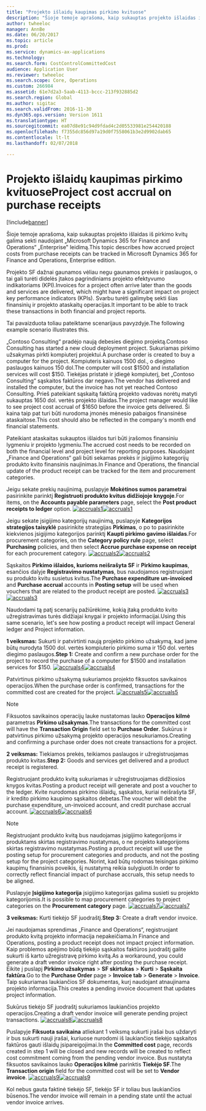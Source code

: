 ```yaml
---
title: "Projekto išlaidų kaupimas pirkimo kvituose"
description: "Šioje temoje aprašoma, kaip sukauptas projekto išlaidas iš pirkimo kvitų galima sekti naudojant „Microsoft Dynamics 365 for Finance and Operations“ „Enterprise‟ leidimą."
author: twheeloc
manager: AnnBe
ms.date: 06/20/2017
ms.topic: article
ms.prod: 
ms.service: dynamics-ax-applications
ms.technology: 
ms.search.form: CostControlCommittedCost
audience: Application User
ms.reviewer: twheeloc
ms.search.scope: Core, Operations
ms.custom: 266984
ms.assetid: 61e7d2a3-5aab-4113-bccc-213f932885d2
ms.search.region: Global
ms.author: sigitac
ms.search.validFrom: 2016-11-30
ms.dyn365.ops.version: Version 1611
ms.translationtype: HT
ms.sourcegitcommit: ea07d8e91c94d9fdad4c2d05533981e254420188
ms.openlocfilehash: f7355dc856d97a19d0f7558061b3e2d9902dab65
ms.contentlocale: lt-lt
ms.lasthandoff: 02/07/2018

---
```


# <a name="project-cost-accrual-on-purchase-receipts"></a><span data-ttu-id="55693-103">Projekto išlaidų kaupimas pirkimo kvituose</span><span class="sxs-lookup"><span data-stu-id="55693-103">Project cost accrual on purchase receipts</span></span>

[!include[banner](../includes/banner.md)]


<span data-ttu-id="55693-104">Šioje temoje aprašoma, kaip sukauptas projekto išlaidas iš pirkimo kvitų galima sekti naudojant „Microsoft Dynamics 365 for Finance and Operations“ „Enterprise‟ leidimą.</span><span class="sxs-lookup"><span data-stu-id="55693-104">This topic describes how accrued project costs from purchase receipts can be tracked in Microsoft Dynamics 365 for Finance and Operations, Enterprise edition.</span></span> 

<span data-ttu-id="55693-105">Projekto SF dažnai gaunamos vėliau negu gaunamos prekės ir paslaugos, o tai gali turėti didelės įtakos pagrindiniams projekto efektyvumo indikatoriams (KPI).</span><span class="sxs-lookup"><span data-stu-id="55693-105">Invoices for a project often arrive later than the goods and services are delivered, which might have a significant impact on project key performance indicators (KPIs).</span></span> <span data-ttu-id="55693-106">Svarbu turėti galimybę sekti šias finansinių ir projekto ataskaitų operacijas.</span><span class="sxs-lookup"><span data-stu-id="55693-106">It important to be able to track these transactions in both financial and project reports.</span></span>

<span data-ttu-id="55693-107">Tai pavaizduota toliau pateiktame scenarijaus pavyzdyje.</span><span class="sxs-lookup"><span data-stu-id="55693-107">The following example scenario illustrates this.</span></span> 

<span data-ttu-id="55693-108">„Contoso Consulting“ pradėjo naują debesies diegimo projektą.</span><span class="sxs-lookup"><span data-stu-id="55693-108">Contoso Consulting has started a new cloud deployment project.</span></span> <span data-ttu-id="55693-109">Sukuriamas pirkimo užsakymas pirkti kompiuterį projektui.</span><span class="sxs-lookup"><span data-stu-id="55693-109">A purchase order is created to buy a computer for the project.</span></span> <span data-ttu-id="55693-110">Kompiuteris kainuos 1500 dol., o diegimo paslaugos kainuos 150 dol.</span><span class="sxs-lookup"><span data-stu-id="55693-110">The computer will cost $1500 and installation services will cost $150.</span></span> <span data-ttu-id="55693-111">Tiekėjas pristatė ir įdiegė kompiuterį, bet „Contoso Consulting“ sąskaitos faktūros dar negavo.</span><span class="sxs-lookup"><span data-stu-id="55693-111">The vendor has delivered and installed the computer, but the invoice has not yet reached Contoso Consulting.</span></span> <span data-ttu-id="55693-112">Prieš pateikiant sąskaitą faktūrą projekto vadovas norėtų matyti sukauptas 1650 dol. vertės projekto išlaidas.</span><span class="sxs-lookup"><span data-stu-id="55693-112">The project manager would like to see project cost accrual of $1650 before the invoice gets delivered.</span></span> <span data-ttu-id="55693-113">Ši kaina taip pat turi būti nurodoma įmonės mėnesio pabaigos finansinėse ataskaitose.</span><span class="sxs-lookup"><span data-stu-id="55693-113">This cost should also be reflected in the company's month end financial statements.</span></span> 

<span data-ttu-id="55693-114">Pateikiant ataskaitas sukauptos išlaidos turi būti įrašomos finansiniu lygmeniu ir projekto lygmeniu.</span><span class="sxs-lookup"><span data-stu-id="55693-114">The accrued cost needs to be recorded on both the financial level and project level for reporting purposes.</span></span> <span data-ttu-id="55693-115">Naudojant „Finance and Operations“ gali būti sekamas prekės ir įsigijimo kategorijų produkto kvito finansinis naujinimas.</span><span class="sxs-lookup"><span data-stu-id="55693-115">In Finance and Operations, the financial update of the product receipt can be tracked for the item and procurement categories.</span></span> 

<span data-ttu-id="55693-116">Jeigu sekate prekių naujinimą, puslapyje **Mokėtinos sumos parametrai** pasirinkite parinktį **Registruoti produkto kvitus didžiojoje knygoje**.</span><span class="sxs-lookup"><span data-stu-id="55693-116">For items, on the **Accounts payable parameters** page, select the **Post product receipts to ledger** option.</span></span>
<span data-ttu-id="55693-117">[![accruals1](./media/accruals1-1024x409.png)](./media/accruals1.png)</span><span class="sxs-lookup"><span data-stu-id="55693-117">[![accruals1](./media/accruals1-1024x409.png)](./media/accruals1.png)</span></span> 

<span data-ttu-id="55693-118">Jeigu sekate įsigijimo kategorijų naujinimą, puslapyje **Kategorijos strategijos taisyklė** pasirinkite strategijas **Pirkimas**, o po to pasirinkite kiekvienos įsigijimo kategorijos parinktį **Kaupti pirkimo gavimo išlaidas**.</span><span class="sxs-lookup"><span data-stu-id="55693-118">For procurement categories, on the **Category policy rule** page, select **Purchasing** policies, and then select **Accrue purchase expense on receipt** for each procurement category.</span></span>
<span data-ttu-id="55693-119">[![accruals2](./media/accruals2-1024x569.png)](./media/accruals2.png)</span><span class="sxs-lookup"><span data-stu-id="55693-119">[![accruals2](./media/accruals2-1024x569.png)](./media/accruals2.png)</span></span> 

<span data-ttu-id="55693-120">Sąskaitos **Pirkimo išlaidos, kurioms neišrašyta SF** ir **Pirkimo kaupimas**, esančios dalyje **Registravimo nustatymas**, bus naudojamos registruojant su produkto kvitu susietus kvitus.</span><span class="sxs-lookup"><span data-stu-id="55693-120">The **Purchase expenditure un-invoiced** and **Purchase accrual** accounts in **Posting setup** will be used when vouchers that are related to the product receipt are posted.</span></span>
<span data-ttu-id="55693-121">[![accruals3](./media/accruals3-1024x429.png)](./media/accruals3.png)</span><span class="sxs-lookup"><span data-stu-id="55693-121">[![accruals3](./media/accruals3-1024x429.png)](./media/accruals3.png)</span></span> 

<span data-ttu-id="55693-122">Naudodami tą patį scenarijų pažiūrėkime, kokią įtaką produkto kvito užregistravimas turės didžiajai knygai ir projekto informacijai.</span><span class="sxs-lookup"><span data-stu-id="55693-122">Using this same scenario, let's see how posting a product receipt will impact General ledger and Project information.</span></span> 

<span data-ttu-id="55693-123">**1 veiksmas:** Sukurti ir patvirtinti naują projekto pirkimo užsakymą, kad jame būtų nurodyta 1500 dol. vertės kompiuterio pirkimo suma ir 150 dol. vertės diegimo paslaugos.</span><span class="sxs-lookup"><span data-stu-id="55693-123">**Step 1:** Create and confirm a new purchase order for the project to record the purchase of a computer for $1500 and installation services for $150.</span></span>
<span data-ttu-id="55693-124">[![accruals4](./media/accruals4-1024x497.png)](./media/accruals4.png)</span><span class="sxs-lookup"><span data-stu-id="55693-124">[![accruals4](./media/accruals4-1024x497.png)](./media/accruals4.png)</span></span> 

<span data-ttu-id="55693-125">Patvirtinus pirkimo užsakymą sukuriamos projekto fiksuotos savikainos operacijos.</span><span class="sxs-lookup"><span data-stu-id="55693-125">When the purchase order is confirmed, transactions for the committed cost are created for the project.</span></span> 
<span data-ttu-id="55693-126">[![accruals5](./media/accruals5-1024x219.png)](./media/accruals5.png)</span><span class="sxs-lookup"><span data-stu-id="55693-126">[![accruals5](./media/accruals5-1024x219.png)](./media/accruals5.png)</span></span> 

> [!NOTE]
> <span data-ttu-id="55693-127">Fiksuotos savikainos operacijų lauke nustatomas lauko **Operacijos kilmė** parametras **Pirkimo užsakymas**.</span><span class="sxs-lookup"><span data-stu-id="55693-127">The transactions for the committed cost will have the **Transaction Origin** field set to **Purchase Order**.</span></span> <span data-ttu-id="55693-128">Sukūrus ir patvirtinus pirkimo užsakymą projekto operacijos nesukuriamos.</span><span class="sxs-lookup"><span data-stu-id="55693-128">Creating and confirming a purchase order does not create transactions for a project.</span></span> 

<span data-ttu-id="55693-129">**2 veiksmas:** Tiekiamos prekės, teikiamos paslaugos ir užregistruojamas produkto kvitas.</span><span class="sxs-lookup"><span data-stu-id="55693-129">**Step 2:** Goods and services get delivered and a product receipt is registered.</span></span> 

<span data-ttu-id="55693-130">Registruojant produkto kvitą sukuriamas ir užregistruojamas didžiosios knygos kvitas.</span><span class="sxs-lookup"><span data-stu-id="55693-130">Posting a product receipt will generate and post a voucher to the ledger.</span></span> <span data-ttu-id="55693-131">Kvite nurodomas pirkimo išlaidų, sąskaitos, kuriai neišrašyta SF, ir kredito pirkimo kaupimo sąskaitos debetas.</span><span class="sxs-lookup"><span data-stu-id="55693-131">The voucher will debit the purchase expenditure, un-invoiced account, and credit purchase accrual account.</span></span> 
<span data-ttu-id="55693-132">[![accruals6](./media/accruals6-1024x214.png)](./media/accruals6.png)</span><span class="sxs-lookup"><span data-stu-id="55693-132">[![accruals6](./media/accruals6-1024x214.png)](./media/accruals6.png)</span></span>

> [!NOTE]
> <span data-ttu-id="55693-133">Registruojant produkto kvitą bus naudojamas įsigijimo kategorijoms ir produktams skirtas registravimo nustatymas, o ne projekto kategorijoms skirtas registravimo nustatymas.</span><span class="sxs-lookup"><span data-stu-id="55693-133">Posting a product receipt will use the posting setup for procurement categories and products, and not the posting setup for the project categories.</span></span> <span data-ttu-id="55693-134">Norint, kad būtų rodomas teisingas pirkimo kaupimų finansinis poveikis, šį nustatymą reikia sulygiuoti.</span><span class="sxs-lookup"><span data-stu-id="55693-134">In order to correctly reflect financial impact of purchase accruals, this setup needs to be aligned.</span></span> 

<span data-ttu-id="55693-135">Puslapyje **Įsigijimo kategorija** įsigijimo kategorijas galima susieti su projekto kategorijomis.</span><span class="sxs-lookup"><span data-stu-id="55693-135">It is possible to map procurement categories to project categories on the **Procurement category** page.</span></span>
<span data-ttu-id="55693-136">[![accruals7](./media/accruals7-1024x390.png)](./media/accruals7.png)</span><span class="sxs-lookup"><span data-stu-id="55693-136">[![accruals7](./media/accruals7-1024x390.png)](./media/accruals7.png)</span></span>

<span data-ttu-id="55693-137">**3 veiksmas:** Kurti tiekėjo SF juodraštį.</span><span class="sxs-lookup"><span data-stu-id="55693-137">**Step 3:** Create a draft vendor invoice.</span></span> 

<span data-ttu-id="55693-138">Jei naudojamas sprendimas „Finance and Operations“, registruojant produkto kvitą projekto informacija nepakeičiama.</span><span class="sxs-lookup"><span data-stu-id="55693-138">In Finance and Operations, posting a product receipt does not impact project information.</span></span> <span data-ttu-id="55693-139">Kaip problemos apėjimo būdą tiekėjo sąskaitos faktūros juodraštį galite sukurti iš karto užregistravę pirkimo kvitą.</span><span class="sxs-lookup"><span data-stu-id="55693-139">As a workaround, you could generate a draft vendor invoice right after posting the purchase receipt.</span></span> <span data-ttu-id="55693-140">Eikite į puslapį **Pirkimo užsakymas** &gt; **SF skirtukas** &gt; **Kurti** &gt; **Sąskaita faktūra**.</span><span class="sxs-lookup"><span data-stu-id="55693-140">Go to the **Purchase Order** page &gt; **Invoice tab** &gt; **Generate** &gt; **Invoice**.</span></span> <span data-ttu-id="55693-141">Taip sukuriamas laukiančios SF dokumentas, kurį naudojant atnaujinama projekto informacija.</span><span class="sxs-lookup"><span data-stu-id="55693-141">This creates a pending invoice document that updates project information.</span></span> 

<span data-ttu-id="55693-142">Sukūrus tiekėjo SF juodraštį sukuriamos laukiančios projekto operacijos.</span><span class="sxs-lookup"><span data-stu-id="55693-142">Creating a draft vendor invoice will generate pending project transactions.</span></span> 
<span data-ttu-id="55693-143">[![accruals8](./media/accruals8-1024x225.png)](./media/accruals8.png)</span><span class="sxs-lookup"><span data-stu-id="55693-143">[![accruals8](./media/accruals8-1024x225.png)](./media/accruals8.png)</span></span> 

<span data-ttu-id="55693-144">Puslapyje **Fiksuota savikaina** atliekant 1 veiksmą sukurti įrašai bus uždaryti ir bus sukurti nauji įrašai, kuriuose nurodomi iš laukiančios tiekėjo sąskaitos faktūros gauti išlaidų įsipareigojimai.</span><span class="sxs-lookup"><span data-stu-id="55693-144">In the **Committed cost** page, records created in step 1 will be closed and new records will be created to reflect cost commitment coming from the pending vendor invoice.</span></span> <span data-ttu-id="55693-145">Bus nustatyta fiksuotos savikainos lauko **Operacijos kilmė** parinktis **Tiekėjo SF**.</span><span class="sxs-lookup"><span data-stu-id="55693-145">The **Transaction origin** field for the committed cost will be set to **Vendor invoice**.</span></span>
<span data-ttu-id="55693-146">[![accruals9](./media/accruals9-1024x200.png)](./media/accruals9.png)</span><span class="sxs-lookup"><span data-stu-id="55693-146">[![accruals9](./media/accruals9-1024x200.png)](./media/accruals9.png)</span></span>

<span data-ttu-id="55693-147">Kol nebus gauta faktinė tiekėjo SF, tiekėjo SF ir toliau bus laukiančios būsenos.</span><span class="sxs-lookup"><span data-stu-id="55693-147">The vendor invoice will remain in a pending state until the actual vendor invoice arrives.</span></span>




